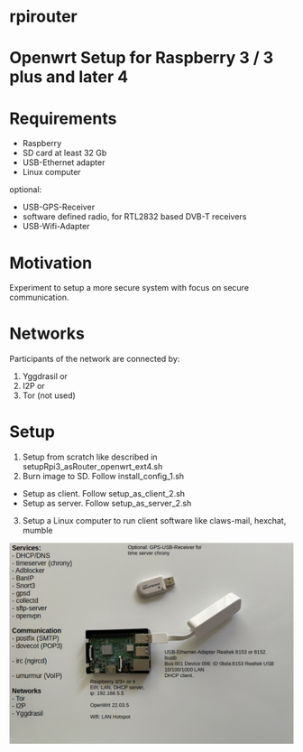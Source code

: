 # rpirouter

# Openwrt Setup for Raspberry 3 / 3 plus and later 4



# Requirements

- Raspberry 
- SD card at least 32 Gb
- USB-Ethernet adapter
- Linux computer

optional:
- USB-GPS-Receiver
- software defined radio, for RTL2832 based DVB-T receivers
- USB-Wifi-Adapter

# Motivation

Experiment to setup a more secure system with focus on secure communication.  

# Networks

Participants of the network are connected by:

1. Yggdrasil or
2. I2P or
3. Tor (not used)

# Setup

1.   Setup from scratch like described in setupRpi3_asRouter_openwrt_ext4.sh
2.   Burn image to SD. Follow install_config_1.sh
-  Setup as client. Follow setup_as_client_2.sh
-  Setup as server. Follow setup_as_server_2.sh
3.   Setup a Linux computer to run client software like claws-mail, hexchat, mumble

![setup](https://github.com/marl2en/rpirouter/blob/main/raspberry_setup.png)
